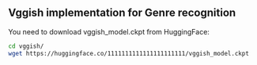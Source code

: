 ## Vggish implementation for Genre recognition

You need to download vggish_model.ckpt from HuggingFace:

```bash
cd vggish/
wget https://huggingface.co/1111111111111111111111/vggish_model.ckpt
```
